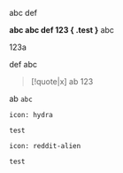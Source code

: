 abc
def

**abc abc def 123 { .test }**
abc

123a

def
abc

> [!quote|x] 
> ab
> 123

ab
`abc`

```ad-note
icon: hydra

test
```

```ad-note
icon: reddit-alien

test
```